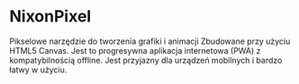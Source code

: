 # NixonPixel
Pikselowe narzędzie do tworzenia grafiki i animacji Zbudowane przy użyciu HTML5 Canvas. 
Jest to progresywna aplikacja internetowa (PWA) z kompatybilnością offline. 
Jest przyjazny dla urządzeń mobilnych i bardzo łatwy w użyciu.
